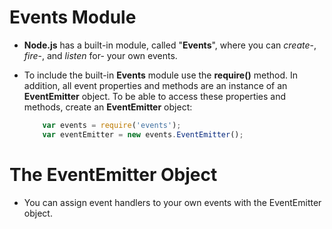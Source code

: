 # Events Module

* __Node.js__ has a built-in module, called "__Events__", where you can _create_-, _fire_-, and _listen_ for- your own events.

* To include the built-in __Events__ module use the __require()__ method. In addition, all event properties and methods are an instance of an __EventEmitter__ object. To be able to access these properties and methods, create an __EventEmitter__ object:

    ```js
        var events = require('events');
        var eventEmitter = new events.EventEmitter();
    ```

# The EventEmitter Object
* You can assign event handlers to your own events with the EventEmitter object.
